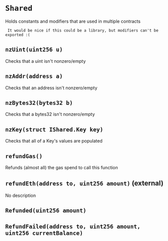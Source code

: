 # `Shared`

  Holds constants and modifiers that are used in multiple contracts


     It would be nice if this could be a library, but modifiers can't be exported :(


## `nzUint(uint256 u)`



   Checks that a uint isn't nonzero/empty

## `nzAddr(address a)`



   Checks that an address isn't nonzero/empty

## `nzBytes32(bytes32 b)`



   Checks that a bytes32 isn't nonzero/empty

## `nzKey(struct IShared.Key key)`



   Checks that all of a Key's values are populated

## `refundGas()`



   Refunds (almost all) the gas spend to call this function


## `refundEth(address to, uint256 amount)` (external)

No description



## `Refunded(uint256 amount)`






## `RefundFailed(address to, uint256 amount, uint256 currentBalance)`






